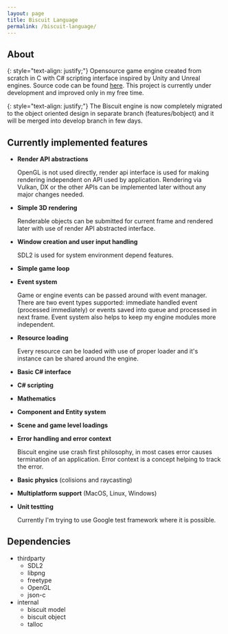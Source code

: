 ```yaml
---
layout: page
title: Biscuit Language
permalink: /biscuit-language/
---
```

## About

{: style="text-align: justify;"}
Opensource game engine created from scratch in C with C# scripting interface inspired by Unity and Unreal engines.
Source code can be found [here](https://github.com/travisdoor/biscuit). This project is currently under development
and improved only in my free time.

{: style="text-align: justify;"}
The Biscuit engine is now completely migrated to the object oriented design in separate branch (features/bobject) and 
it will be merged into develop branch in few days.

## Currently implemented features

- **Render API abstractions**

  OpenGL is not used directly, render api interface is used for making rendering independent on API used by application.
  Rendering via Vulkan, DX or the other APIs can be implemented later without any major changes needed.
 
- **Simple 3D rendering**
  
  Renderable objects can be submitted for current frame and rendered later with use of render API abstracted interface.

- **Window creation and user input handling**
  
  SDL2 is used for system environment depend features.

- **Simple game loop**
- **Event system**
  
  Game or engine events can be passed around with event manager. There are two event types supported: immediate handled
  event (processed immediately) or events saved into queue and processed in next frame. Event system also helps
  to keep my engine modules more independent.

- **Resource loading**

  Every resource can be loaded with use of proper loader and it's instance can be shared around the engine.

- **Basic C# interface**
- **C# scripting**
- **Mathematics**
- **Component and Entity system**
- **Scene and game level loadings**
- **Error handling and error context**

  Biscuit engine use crash first philosophy, in most cases error causes termination of an application. Error context is 
  a concept helping to track the error.

- **Basic physics** (colisions and raycasting)
- **Multiplatform support** (MacOS, Linux, Windows)
- **Unit testting**

  Currently I'm trying to use Google test framework where it is possible.

## Dependencies
- thirdparty
    - SDL2
    - libpng
    - freetype
    - OpenGL
    - json-c
- internal
    - biscuit model
    - biscuit object
    - talloc
